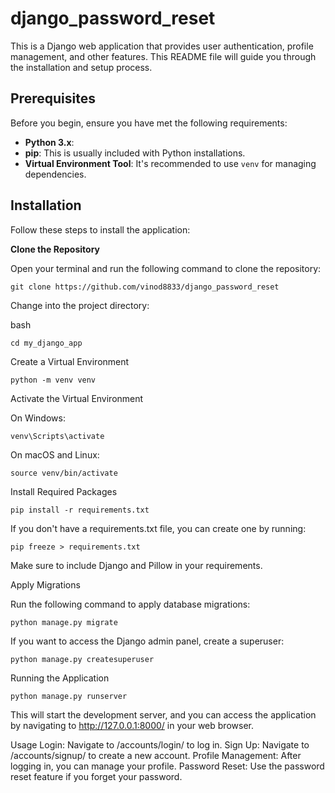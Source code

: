 # django_password_reset

This is a Django web application that provides user authentication, profile management, and other features. This README file will guide you through the installation and setup process.

## Prerequisites

Before you begin, ensure you have met the following requirements:

- **Python 3.x**:
- **pip**: This is usually included with Python installations.
- **Virtual Environment Tool**: It's recommended to use `venv` for managing dependencies.

## Installation

Follow these steps to install the application:

 **Clone the Repository**

   Open your terminal and run the following command to clone the repository:

   ```
   git clone https://github.com/vinod8833/django_password_reset
   ```


Change into the project directory:

bash


```
cd my_django_app
```


Create a Virtual Environment


```
python -m venv venv
```

Activate the Virtual Environment

On Windows:

```
venv\Scripts\activate
```

On macOS and Linux:

```
source venv/bin/activate
```

Install Required Packages

```
pip install -r requirements.txt
```

If you don't have a requirements.txt file, you can create one by running:

```
pip freeze > requirements.txt
```

Make sure to include Django and Pillow in your requirements.

Apply Migrations

Run the following command to apply database migrations:

```
python manage.py migrate
```


If you want to access the Django admin panel, create a superuser:

```
python manage.py createsuperuser
```


Running the Application

```
python manage.py runserver
```

This will start the development server, and you can access the application by navigating to http://127.0.0.1:8000/ in your web browser.

Usage
Login: Navigate to /accounts/login/ to log in.
Sign Up: Navigate to /accounts/signup/ to create a new account.
Profile Management: After logging in, you can manage your profile.
Password Reset: Use the password reset feature if you forget your password.